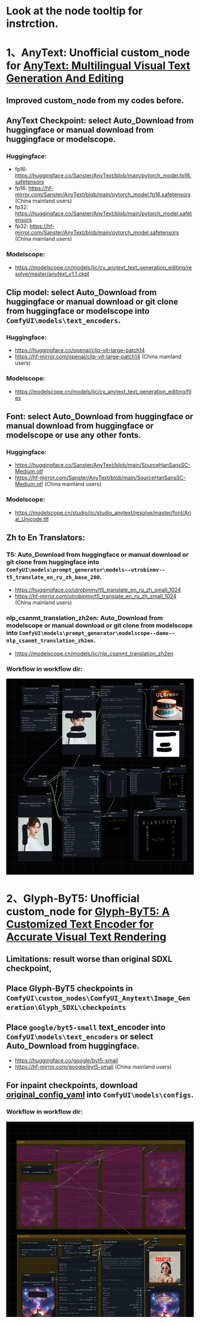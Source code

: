 # Look at the node tooltip for instrction.

# 1、AnyText: Unofficial custom_node for [AnyText: Multilingual Visual Text Generation And Editing](https://github.com/tyxsspa/AnyText)

## Improved custom_node from my codes before.
## AnyText Checkpoint: select Auto_Download from huggingface or manual download from huggingface or modelscope.
### Huggingface:
- fp16: https://huggingface.co/Sanster/AnyText/blob/main/pytorch_model.fp16.safetensors
- fp16: https://hf-mirror.com/Sanster/AnyText/blob/main/pytorch_model.fp16.safetensors (China mainland users)
- fp32: https://huggingface.co/Sanster/AnyText/blob/main/pytorch_model.safetensors
- fp32: https://hf-mirror.com/Sanster/AnyText/blob/main/pytorch_model.safetensors (China mainland users)
### Modelscope:
- https://modelscope.cn/models/iic/cv_anytext_text_generation_editing/resolve/master/anytext_v1.1.ckpt

## Clip model: select Auto_Download from huggingface or manual download or git clone from huggingface or modelscope into `ComfyUI\models\text_encoders`.
### Huggingface:
- https://huggingface.co/openai/clip-vit-large-patch14
- https://hf-mirror.com/openai/clip-vit-large-patch14 (China mainland users)
### Modelscope:
- https://modelscope.cn/models/iic/cv_anytext_text_generation_editing/files

## Font: select Auto_Download from huggingface or manual download from huggingface or modelscope or use any other fonts.
### Huggingface:
- https://huggingface.co/Sanster/AnyText/blob/main/SourceHanSansSC-Medium.otf
- https://hf-mirror.com/Sanster/AnyText/blob/main/SourceHanSansSC-Medium.otf (China mainland users)
### Modelscope:
- https://modelscope.cn/studio/iic/studio_anytext/resolve/master/font/Arial_Unicode.ttf

## Zh to En Translators: 
### T5: Auto_Download from huggingface or manual download or git clone from huggingface into `ComfyUI\models\prompt_generator\models--utrobinmv--t5_translate_en_ru_zh_base_200`.
- https://huggingface.co/utrobinmv/t5_translate_en_ru_zh_small_1024
- https://hf-mirror.com/utrobinmv/t5_translate_en_ru_zh_small_1024 (China mainland users)
### nlp_csanmt_translation_zh2en:  Auto_Download from modelscope or manual download or git clone from modelscope into `ComfyUI\models\prompt_generator\modelscope--damo--nlp_csanmt_translation_zh2en`.
- https://modelscope.cn/models/iic/nlp_csanmt_translation_zh2en

### Workflow in workflow dir:

![](./workflow/Anytext-wf.png)

# 2、Glyph-ByT5: Unofficial custom_node for [Glyph-ByT5: A Customized Text Encoder for Accurate Visual Text Rendering](https://github.com/AIGText/Glyph-ByT5)

## Limitations: result worse than original SDXL checkpoint, 

## Place Glyph-ByT5 checkpoints in `ComfyUI\custom_nodes\ComfyUI_Anytext\Image_Generation\Glyph_SDXL\checkpoints`

## Place `google/byt5-small` text_encoder into `ComfyUI\models\text_encoders` or select Auto_Download from huggingface.
- https://huggingface.co/google/byt5-small
- https://hf-mirror.com/google/byt5-small (China mainland users)

## For inpaint checkpoints, download [original_config_yaml](https://github.com/zmwv823/Stuffs/blob/master/sd_xl-inpainting_base.yaml) into `ComfyUI\models\configs`.

### Workflow in workflow dir:

![](./workflow/Img_Gen-Glyph_Byt5-wf.png)